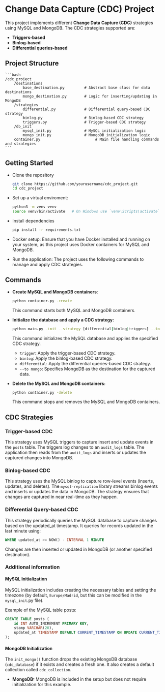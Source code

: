 # Change Data Capture (CDC) Project

This project implements different **Change Data Capture (CDC)** strategies using MySQL and MongoDB. The CDC strategies supported are:

- **Triggers-based**
- **Binlog-based**
- **Differential queries-based**

## Project Structure

    ```bash
    /cdc_project
        /destinations
            base_destination.py         # Abstract base class for data destinations
            mongo_destination.py        # Logic for inserting/updating in MongoDB
        /strategies
            differential.py             # Differential query-based CDC strategy
            binlog.py                   # Binlog-based CDC strategy
            triggers.py                 # Trigger-based CDC strategy
        /db_init
            mysql_init.py               # MySQL initialization logic
            mongo_init.py               # MongoDB initialization logic
        container.py                         # Main file handling commands and strategies
    ```

## Getting Started

- Clone the repository

  ```bash
  git clone https://github.com/yourusername/cdc_project.git
  cd cdc_project
  ```

- Set up a virtual enviroment:

  ```bash
  python3 -m venv venv
  source venv/bin/activate   # On Windows use `venv\Scripts\activate`
  ```

- Install dependencies

  ```bash
  pip install -r requirements.txt
  ```

- Docker setup: Ensure that you have Docker installed and running on your system, as this project uses Docker containers for MySQL and MongoDB.

- Run the application: The project uses the following commands to manage and apply CDC strategies.

## Commands

- **Create MySQL and MongoDB containers**:

  ```bash
  python container.py -create
  ```

  This command starts both MySQL and MongoDB containers.

- **Initialize the database and apply a CDC strategy:**

  ```bash
  python main.py -init --strategy [differential|binlog|triggers] --to [mongo]
  ```

  This command initializes the MySQL database and applies the specified CDC strategy.

  - `trigger`: Apply the trigger-based CDC strategy.
  - `binlog`: Apply the binlog-based CDC strategy.
  - `differential`: Apply the differential queries-based CDC strategy.
  - `--to mongo`: Specifies MongoDB as the destination for the captured data.

- **Delete the MySQL and MongoDB containers:**
  ```bash
  python container.py -delete
  ```
  This command stops and removes the MySQL and MongoDB containers.

## CDC Strategies

### Trigger-based CDC

This strategy uses MySQL triggers to capture insert and update events in the `posts` table. The triggers log changes to an `audit_logs` table. The application then reads from the `audit_logs` and inserts or updates the captured changes into MongoDB.

### Binlog-based CDC

This strategy uses the MySQL binlog to capture row-level events (inserts, updates, and deletes). The `mysql-replication` library streams binlog events and inserts or updates the data in MongoDB. The strategy ensures that changes are captured in near real-time as they happen.

### Differential Query-based CDC

This strategy periodically queries the MySQL database to capture changes based on the updated_at timestamp. It queries for records updated in the last minute using:

```sql
WHERE updated_at >= NOW() - INTERVAL 1 MINUTE
```

Changes are then inserted or updated in MongoDB (or another specified destination).

### Additional information

#### MySQL Initialization

MySQL initialization includes creating the necessary tables and setting the timezone (by default, `Europe/Madrid`, but this can be modified in the `mysql_init`.py file).

Example of the MySQL table posts:

```sql
CREATE TABLE posts (
    id INT AUTO_INCREMENT PRIMARY KEY,
    stamp VARCHAR(20),
    updated_at TIMESTAMP DEFAULT CURRENT_TIMESTAMP ON UPDATE CURRENT_TIMESTAMP
);
```

#### MongoDB Initialization

The `init_mongo()` function drops the existing MongoDB database (`cdc_database`) if it exists and creates a fresh one. It also creates a default collection called `cdc_collection`.

- **MongoDB:** MongoDB is included in the setup but does not require initialization for this example.
